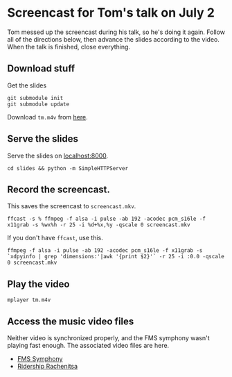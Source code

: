 Screencast for Tom's talk on July 2
====
Tom messed up the screencast during his talk, so he's doing it again.
Follow all of the directions below, then advance the slides according to
the video. When the talk is finished, close everything.

## Download stuff
Get the slides

    git submodule init
    git submodule update

Download `tm.m4v` from [here](https://docs.google.com/a/zipfianacademy.com/file/d/0B1gdiR_qp6zobzZRMUZjdldjVk0/edit?usp=drive_web).

## Serve the slides
Serve the slides on [localhost:8000](http://localhost:8000).

    cd slides && python -m SimpleHTTPServer

## Record the screencast.
This saves the screencast to `screencast.mkv`.

    ffcast -s % ffmpeg -f alsa -i pulse -ab 192 -acodec pcm_s16le -f x11grab -s %wx%h -r 25 -i %d+%x,%y -qscale 0 screencast.mkv

If you don't have `ffcast`, use this.

    ffmpeg -f alsa -i pulse -ab 192 -acodec pcm_s16le -f x11grab -s `xdpyinfo | grep 'dimensions:'|awk '{print $2}'` -r 25 -i :0.0 -qscale 0 screencast.mkv

## Play the video

    mplayer tm.m4v

## Access the music video files
Neither video is synchronized properly, and
the FMS symphony wasn't playing fast enough.
The associated video files are here.

* [FMS Symphony](fms-symphony.webm)
* [Ridership Rachenitsa](transit.webm)
